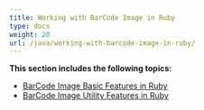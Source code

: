 ```yaml
---
title: Working with BarCode Image in Ruby
type: docs
weight: 20
url: /java/working-with-barcode-image-in-ruby/
---
```


**This section includes the following topics:**

- [BarCode Image Basic Features in Ruby](/barcode/java/barcode-image-basic-features-in-ruby/)
- [BarCode Image Utility Features in Ruby](/barcode/java/barcode-image-utility-features-in-ruby/)
